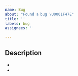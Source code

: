 ```yaml
---
name: Bug
about: "Found a bug \U0001F47E"
title: ''
labels: bug
assignees: ''

---
```


## Description
- <!-- 상황 설명 작성 -->
- <!-- 상황 설명 작성 -->